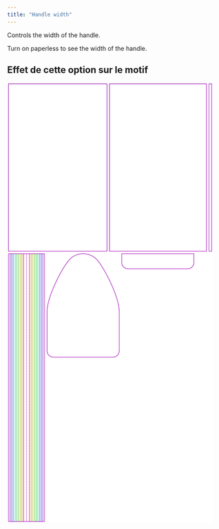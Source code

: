 ```yaml
---
title: "Handle width"
---
```


Controls the width of the handle.

<Tip>

Turn on paperless to see the width of the handle.

</Tip>

## Effet de cette option sur le motif

![This image shows the effect of this option by superimposing several variants that have a different value for this option](hortensia_handlewidth_sample.svg "Effect of this option on the pattern")
